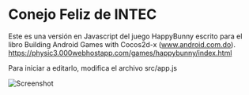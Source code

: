 # Conejo Feliz de INTEC
Este es una versión en Javascript del juego HappyBunny escrito para el libro  Building Android Games with Cocos2d-x (www.android.com.do).
https://physic3.000webhostapp.com/games/happybunny/index.html

Para iniciar a editarlo, modifica el archivo src/app.js

![Screenshot](https://i.imgur.com/ZtUx1EN.png)

